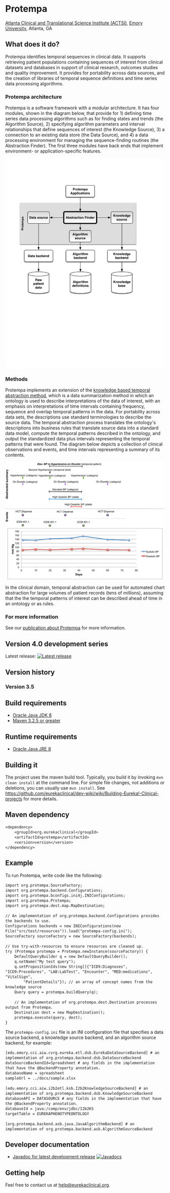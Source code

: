 # Protempa
[Atlanta Clinical and Translational Science Institute (ACTSI)](http://www.actsi.org), [Emory University](http://www.emory.edu), Atlanta, GA

## What does it do?
Protempa identifies temporal sequences in clinical data. It supports retrieving patient populations containing sequences of interest from clinical datasets and databases in support of clinical research, outcomes studies and quality improvement. It provides for portability across data sources, and the creation of libraries of temporal sequence definitions and time series data processing algorithms.

### Protempa architecture
Protempa is a software framework with a modular architecture. It has four modules, shown in the diagram below, that provide for 1)  defining time series data processing algorithms such as for finding states and trends (the Algorithm Source), 2) specifying algorithm parameters and interval relationships that define sequences of interest (the Knowledge Source), 3) a connection to an existing data store (the Data Source), and 4) a data processing environment for managing the sequence-finding routines (the Abstraction Finder). The first three modules have back ends that implement environment- or application-specific features.

![Protempa architecture](https://github.com/eurekaclinical/dev-wiki/blob/master/images/Protempa%20architecture.png)

### Methods
Protempa implements an extension of the [knowledge based temporal abstraction method](https://pdfs.semanticscholar.org/034c/09d382143cc392071ff2d47d2e95438d0bb4.pdf), which is a data summarization method in which an ontology is used to describe interpretations of the data of interest, with an emphasis on interpretations of time intervals containing frequency, sequence and overlap temporal patterns in the data. For portability across data sets, the descriptions use standard terminologies to describe the source data. The temporal abstraction process translates the ontology's descriptions into business rules that translate source data into a standard data model, compute the temporal patterns described in the ontology, and output the standardized data plus intervals representing the temporal patterns that were found. The diagram below depicts a collection of clinical observations and events, and time intervals representing a summary of its contents.

![Temporal abstraction example](https://github.com/eurekaclinical/dev-wiki/blob/master/images/BP%20figure.png)

In the clinical domain, temporal abstraction can be used for automated chart abstraction for large volumes of patient records (tens of millions), assuming that the the temporal patterns of interest can be described ahead of time in an ontology or as rules.

### For more information
See our [publication about Protempa](https://www.ncbi.nlm.nih.gov/pmc/articles/PMC1975802/) for more information.

## Version 4.0 development series
Latest release: [![Latest release](https://maven-badges.herokuapp.com/maven-central/org.eurekaclinical/protempa/badge.svg)](https://maven-badges.herokuapp.com/maven-central/org.eurekaclinical/protempa)

## Version history
### Version 3.5

## Build requirements
* [Oracle Java JDK 8](http://www.oracle.com/technetwork/java/javase/overview/index.html)
* [Maven 3.2.5 or greater](https://maven.apache.org)

## Runtime requirements
* [Oracle Java JRE 8](http://www.oracle.com/technetwork/java/javase/overview/index.html)

## Building it
The project uses the maven build tool. Typically, you build it by invoking `mvn clean install` at the command line. For simple file changes, not additions or deletions, you can usually use `mvn install`. See https://github.com/eurekaclinical/dev-wiki/wiki/Building-Eureka!-Clinical-projects for more details.

## Maven dependency
```
<dependency>
    <groupId>org.eurekaclinical</groupId>
    <artifactId>protempa</artifactId>
    <version>version</version>
</dependency>
```

## Example

To run Protempa, write code like the following:

```
import org.protempa.SourceFactory;
import org.protempa.backend.Configurations;
import org.protempa.bconfigs.ini4j.INIConfigurations;
import org.protempa.Protempa;
import org.protempa.dest.map.MapDestination;

// An implementation of org.protempa.backend.Configurations provides the backends to use.
Configurations backends = new INIConfigurations(new File("src/test/resources")).load("protempa-config.ini");
SourceFactory sourceFactory = new SourceFactory(backends);

// Use try-with-resources to ensure resources are cleaned up.
try (Protempa protempa = Protempa.newInstance(sourceFactory)) {
    DefaultQueryBuilder q = new DefaultQueryBuilder();
    q.setName("My test query");
    q.setPropositionIds(new String[]{"ICD9:Diagnoses", "ICD9:Procedures", "LAB:LabTest", "Encounter", "MED:medications", "VitalSign",     
        "PatientDetails"}); // an array of concept names from the knowledge source
    Query query = protempa.buildQuery(q);

    // An implementation of org.protempa.dest.Destination processes output from Protempa.
    Destination dest = new MapDestination(); 
    protempa.execute(query, dest);
}
```

The `protempa-config.ini` file is an INI configuration file that specifies a data source backend, a knowledge source backend, and an algorithm source backend, for example:
```
[edu.emory.cci.aiw.cvrg.eureka.etl.dsb.EurekaDataSourceBackend] # an implementation of org.protempa.backend.dsb.DataSourceBackend
dataSourceBackendId=Spreadsheet # any fields in the implementation that have the @BackendProperty annotation.
databaseName = spreadsheet
sampleUrl = ../docs/sample.xlsx

[edu.emory.cci.aiw.i2b2etl.ksb.I2b2KnowledgeSourceBackend] # an implementation of org.protempa.backend.dsb.KnowledgeSourceBackend
databaseAPI = DATASOURCE # any fields in the implementation that have the @BackendProperty annotation.
databaseId = java:/comp/env/jdbc/I2b2KS
targetTable = EUREKAPHENOTYPEONTOLOGY

[org.protempa.backend.asb.java.JavaAlgorithmBackend] # an implementation of org.protempa.backend.asb.AlgorithmSourceBackend
```
## Developer documentation
* [Javadoc for latest development release](http://javadoc.io/doc/org.eurekaclinical/protempa) [![Javadocs](http://javadoc.io/badge/org.eurekaclinical/protempa.svg)](http://javadoc.io/doc/org.eurekaclinical/protempa)

## Getting help
Feel free to contact us at help@eurekaclinical.org.
